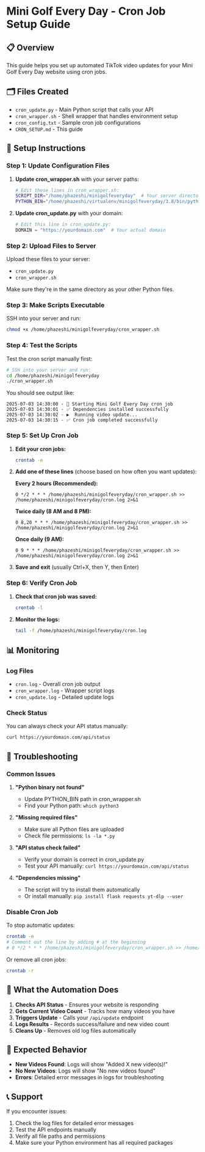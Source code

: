 # Mini Golf Every Day - Cron Job Setup Guide

## 📋 Overview
This guide helps you set up automated TikTok video updates for your Mini Golf Every Day website using cron jobs.

## 🗂️ Files Created
- `cron_update.py` - Main Python script that calls your API
- `cron_wrapper.sh` - Shell wrapper that handles environment setup
- `cron_config.txt` - Sample cron job configurations
- `CRON_SETUP.md` - This guide

## 🚀 Setup Instructions

### Step 1: Update Configuration Files

1. **Update cron_wrapper.sh** with your server paths:
   ```bash
   # Edit these lines in cron_wrapper.sh:
   SCRIPT_DIR="/home/phazeshi/minigolfeveryday"  # Your server directory
   PYTHON_BIN="/home/phazeshi/virtualenv/minigolfeveryday/3.8/bin/python3.8"  # Your Python path
   ```

2. **Update cron_update.py** with your domain:
   ```python
   # Edit this line in cron_update.py:
   DOMAIN = "https://yourdomain.com"  # Your actual domain
   ```

### Step 2: Upload Files to Server

Upload these files to your server:
- `cron_update.py`
- `cron_wrapper.sh`

Make sure they're in the same directory as your other Python files.

### Step 3: Make Scripts Executable

SSH into your server and run:
```bash
chmod +x /home/phazeshi/minigolfeveryday/cron_wrapper.sh
```

### Step 4: Test the Scripts

Test the cron script manually first:
```bash
# SSH into your server and run:
cd /home/phazeshi/minigolfeveryday
./cron_wrapper.sh
```

You should see output like:
```
2025-07-03 14:30:00 - 🚀 Starting Mini Golf Every Day cron job
2025-07-03 14:30:01 - ✅ Dependencies installed successfully
2025-07-03 14:30:02 - ▶️  Running video update...
2025-07-03 14:30:15 - ✅ Cron job completed successfully
```

### Step 5: Set Up Cron Job

1. **Edit your cron jobs:**
   ```bash
   crontab -e
   ```

2. **Add one of these lines** (choose based on how often you want updates):

   **Every 2 hours (Recommended):**
   ```
   0 */2 * * * /home/phazeshi/minigolfeveryday/cron_wrapper.sh >> /home/phazeshi/minigolfeveryday/cron.log 2>&1
   ```

   **Twice daily (8 AM and 8 PM):**
   ```
   0 8,20 * * * /home/phazeshi/minigolfeveryday/cron_wrapper.sh >> /home/phazeshi/minigolfeveryday/cron.log 2>&1
   ```

   **Once daily (9 AM):**
   ```
   0 9 * * * /home/phazeshi/minigolfeveryday/cron_wrapper.sh >> /home/phazeshi/minigolfeveryday/cron.log 2>&1
   ```

3. **Save and exit** (usually Ctrl+X, then Y, then Enter)

### Step 6: Verify Cron Job

1. **Check that cron job was saved:**
   ```bash
   crontab -l
   ```

2. **Monitor the logs:**
   ```bash
   tail -f /home/phazeshi/minigolfeveryday/cron.log
   ```

## 📊 Monitoring

### Log Files
- `cron.log` - Overall cron job output
- `cron_wrapper.log` - Wrapper script logs
- `cron_update.log` - Detailed update logs

### Check Status
You can always check your API status manually:
```bash
curl https://yourdomain.com/api/status
```

## 🔧 Troubleshooting

### Common Issues

1. **"Python binary not found"**
   - Update PYTHON_BIN path in cron_wrapper.sh
   - Find your Python path: `which python3`

2. **"Missing required files"**
   - Make sure all Python files are uploaded
   - Check file permissions: `ls -la *.py`

3. **"API status check failed"**
   - Verify your domain is correct in cron_update.py
   - Test your API manually: `curl https://yourdomain.com/api/status`

4. **"Dependencies missing"**
   - The script will try to install them automatically
   - Or install manually: `pip install flask requests yt-dlp --user`

### Disable Cron Job
To stop automatic updates:
```bash
crontab -e
# Comment out the line by adding # at the beginning
# 0 */2 * * * /home/phazeshi/minigolfeveryday/cron_wrapper.sh >> /home/phazeshi/minigolfeveryday/cron.log 2>&1
```

Or remove all cron jobs:
```bash
crontab -r
```

## 📝 What the Automation Does

1. **Checks API Status** - Ensures your website is responding
2. **Gets Current Video Count** - Tracks how many videos you have
3. **Triggers Update** - Calls your `/api/update` endpoint
4. **Logs Results** - Records success/failure and new video count
5. **Cleans Up** - Removes old log files automatically

## 🎯 Expected Behavior

- **New Videos Found**: Logs will show "Added X new video(s)!"
- **No New Videos**: Logs will show "No new videos found"
- **Errors**: Detailed error messages in logs for troubleshooting

## 📞 Support

If you encounter issues:
1. Check the log files for detailed error messages
2. Test the API endpoints manually
3. Verify all file paths and permissions
4. Make sure your Python environment has all required packages
